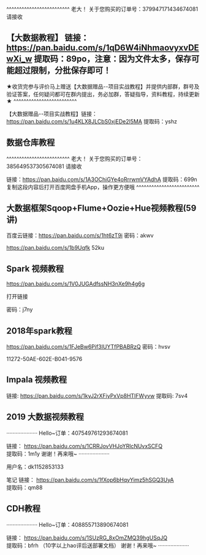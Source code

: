 ^^^^^^^^^^^^^^^^^^^^^^^^^ 
老大！ 
关于您购买的订单号：379947171434674081 请接收 

【大数据教程】 
链接： https://pan.baidu.com/s/1qD6W4iNhmaovyxvDEwXi_w 
提取码：89po，注意：因为文件太多，保存可能超过限制，分批保存即可！ 
----------------------------------------- 
★收货完参与评价马上赠送【大数据赠品--项目实战教程】并提供内部群，群号及验证答案，任何疑问都可在群内提出，务必加群，答疑指导，资料教程，持续更新★ 
^^^^^^^^^^^^^^^^^^^^^^^^^

【大数据赠品--项目实战教程】链接： https://pan.baidu.com/s/1u4KLX8JLCbS0xjEDe2l5MA 
提取码：yshz 

## 数据仓库教程

^^^^^^^^^^^^^^^^^^^^^^^^^ 
老大！ 
关于您购买的订单号：385649537305674081 请接收 

链接：https://pan.baidu.com/s/1A3OChiGYe4oRrrwmVYAdhA 
提取码：699n 
复制这段内容后打开百度网盘手机App，操作更方便哦 
^^^^^^^^^^^^^^^^^^^^^^^^^

## 大数据框架Sqoop+Flume+Oozie+Hue视频教程(59讲)
 
百度云链接：https://pan.baidu.com/s/1ht6zT9i 密码：akwv

https://pan.baidu.com/s/1b9Uqfk  52ku

## Spark 视频教程

https://pan.baidu.com/s/1V0JUGAdfssNH3nXe9h4g6g

打开链接    

 密码：j7ny
 
 ## 2018年spark教程
 
 https://pan.baidu.com/s/1FJeBw6Pif3IUYTfPBABRzQ 密码：hvsv
 
 11272-50AE-602E-B041-9576
 
 ## Impala 视频教程
 
 链接:  https://pan.baidu.com/s/1kyJ2rXFiyPxVp8HTIFWyvw  提取码: 7sv4
 
 ## 2019 大数据视频教程
 
 ····················
Hello~订单：407549761293674081

链接： https://pan.baidu.com/s/1CRRJovVHJoYRlcNUvxSCFQ  
提取码：1m1y
谢谢！再来哦~
····················

用户名：dk1152853133

笔记
链接： https://pan.baidu.com/s/1fXop6bHqyYimz5hSGQ3UyA  
提取码：qm88 

## CDH教程
····················
Hello~订单：408855713890674081

链接： https://pan.baidu.com/s/1SUzRG_8xOmZMQ39hgUSqJQ  
提取码：bfrh （10字以上hao评后送部署文档）
谢谢！再来哦~
····················